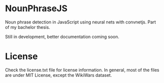 # NounPhraseJS
Noun phrase detection in JavaScript using neural nets with convnetjs. Part of my bachelor thesis.

Still in development, better documentation coming soon.

# License
Check the license.txt file for license information.
In general, most of the files are under MIT License, except the WikiWars dataset.
